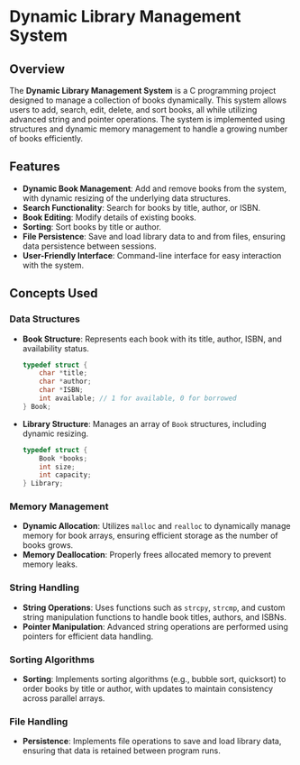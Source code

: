 # Dynamic Library Management System

## Overview

The **Dynamic Library Management System** is a C programming project designed to manage a collection of books dynamically. This system allows users to add, search, edit, delete, and sort books, all while utilizing advanced string and pointer operations. The system is implemented using structures and dynamic memory management to handle a growing number of books efficiently.

## Features

- **Dynamic Book Management**: Add and remove books from the system, with dynamic resizing of the underlying data structures.
- **Search Functionality**: Search for books by title, author, or ISBN.
- **Book Editing**: Modify details of existing books.
- **Sorting**: Sort books by title or author.
- **File Persistence**: Save and load library data to and from files, ensuring data persistence between sessions.
- **User-Friendly Interface**: Command-line interface for easy interaction with the system.

## Concepts Used

### Data Structures

- **Book Structure**: Represents each book with its title, author, ISBN, and availability status.

  ```c
  typedef struct {
      char *title;
      char *author;
      char *ISBN;
      int available; // 1 for available, 0 for borrowed
  } Book;
  ```

- **Library Structure**: Manages an array of `Book` structures, including dynamic resizing.

  ```c
  typedef struct {
      Book *books;
      int size;
      int capacity;
  } Library;
  ```

### Memory Management

- **Dynamic Allocation**: Utilizes `malloc` and `realloc` to dynamically manage memory for book arrays, ensuring efficient storage as the number of books grows.
- **Memory Deallocation**: Properly frees allocated memory to prevent memory leaks.

### String Handling

- **String Operations**: Uses functions such as `strcpy`, `strcmp`, and custom string manipulation functions to handle book titles, authors, and ISBNs.
- **Pointer Manipulation**: Advanced string operations are performed using pointers for efficient data handling.

### Sorting Algorithms

- **Sorting**: Implements sorting algorithms (e.g., bubble sort, quicksort) to order books by title or author, with updates to maintain consistency across parallel arrays.

### File Handling

- **Persistence**: Implements file operations to save and load library data, ensuring that data is retained between program runs.
